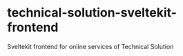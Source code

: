 # technical-solution-sveltekit-frontend
Sveltekit frontend for online services of Technical Solution

